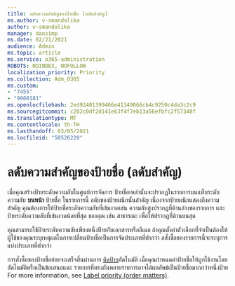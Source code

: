 ```yaml
---
title: ลดับความสําคัญของป้ายชื่อ (ลดับสําคัญ)
ms.author: v-smandalika
author: v-smandalika
manager: dansimp
ms.date: 02/21/2021
audience: Admin
ms.topic: article
ms.service: o365-administration
ROBOTS: NOINDEX, NOFOLLOW
localization_priority: Priority
ms.collection: Adm_O365
ms.custom:
- "7455"
- "9000181"
ms.openlocfilehash: 2ed92401399466e41349066cb4c9250c4da3c2c9
ms.sourcegitcommit: c202c0df2d141e63f4f7eb13a56efbfc2f57348f
ms.translationtype: MT
ms.contentlocale: th-TH
ms.lasthandoff: 03/05/2021
ms.locfileid: "50526220"
---
```

# <a name="label-priority-order-matters"></a>ลดับความสําคัญของป้ายชื่อ (ลดับสําคัญ)

เมื่อคุณสร้างป้ายระดับความลับในศูนย์การจัดการ ป้ายชื่อเหล่านั้นจะปรากฏในรายการบนแท็บระดับความลับ **บนหน้า** ป้ายชื่อ ในรายการนี้ ลดับของป้ายผนึกนั้นสําคัญ เนื่องจากป้ายผนึกแสดงถึงความสําคัญ คุณต้องการให้ป้ายชื่อระดับความลับที่เข้มงวดเช่น ความลับสูงปรากฏที่ด้านล่างของรายการ และป้ายระดับความลับที่เข้มงวดน้อยที่สุด ของคุณ เช่น สาธารณะ เพื่อให้ปรากฏที่ด้านบนสุด

คุณสามารถใช้ป้ายระดับความลับเพียงหนึ่งป้ายกับเอกสารหรืออีเมล ถ้าคุณตั้งค่าตัวเลือกที่จําเป็นต้องให้ผู้ใช้ของคุณระบุเหตุผลในการเปลี่ยนป้ายชื่อเป็นการจัดประเภทที่ต่่ากว่า ลสั่งซื้อของรายการนี้จะระบุการแบ่งประเภทที่ต่่ากว่า

การสั่งซื้อของป้ายชื่อย่อยจะเสร็จสิ้นผ่านการ [ติดป้าย](https://docs.microsoft.com/microsoft-365/compliance/apply-sensitivity-label-automatically)อัตโนมัติ เมื่อคุณกําหนดค่าป้ายชื่อให้ถูกใช้งานโดยอัตโนมัติหรือเป็นข้อเสนอแนะ รายการที่ตรงกันหลายรายการอาจได้ผลลัพธ์เป็นป้ายชื่อมากกว่าหนึ่งป้าย For more information, see [Label priority (order matters)](https://docs.microsoft.com/microsoft-365/compliance/sensitivity-labels).